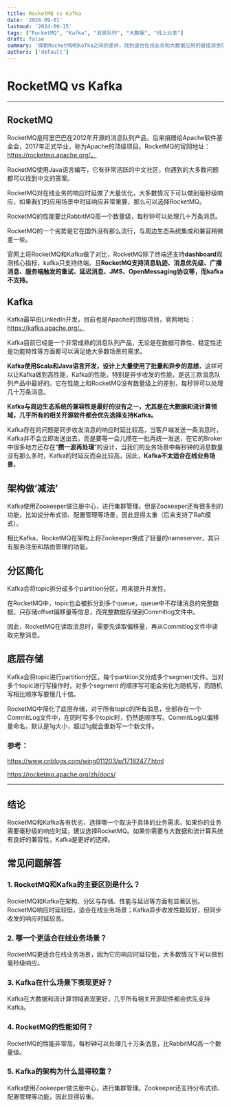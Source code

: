 ```yaml
---
title: RocketMQ vs Kafka
date: '2024-09-01'
lastmod: '2024-09-15'
tags: ["RocketMQ", "Kafka", "消息队列", "大数据", "线上业务"]
draft: false
summary: '探索RocketMQ和Kafka之间的差异，找到适合在线业务和大数据应用的最佳消息队列。'
authors: ['default']
---
```


# RocketMQ vs Kafka

---

## RocketMQ

RocketMQ是阿里巴巴在2012年开源的消息队列产品，后来捐赠给Apache软件基金会，2017年正式毕业，称为Apache的顶级项目。RocketMQ的官网地址：https://rocketmq.apache.org/。

RocketMQ使用Java语言编写，它有非常活跃的中文社区，你遇到的大多数问题都可以找到中文的答案。

RocketMQ对在线业务的响应时延做了大量优化，大多数情况下可以做到毫秒级响应，如果我们的应用场景中时延响应非常重要，那么可以选择RocketMQ。

RocketMQ的性能要比RabbitMQ高一个数量级，每秒钟可以处理几十万条消息。

RocketMQ的一个劣势是它在国外没有那么流行，与周边生态系统集成和兼容稍微差一些。

官网上将RocketMQ和Kafka做了对比，RocketMQ除了终端还支持**dashboard**观测核心指标，kafka只支持终端。且**RocketMQ支持消息轨迹、消息优先级、广播消息、服务端触发的重试、延迟消息、JMS、OpenMessaging协议等，而kafka不支持。**

## Kafka

Kafka最早由LinkedIn开发，目前也是Apache的顶级项目，官网地址：https://kafka.apache.org/。

Kafka目前已经是一个非常成熟的消息队列产品，无论是在数据可靠性、稳定性还是功能特性等方面都可以满足绝大多数场景的需求。

**Kafka使用Scala和Java语言开发，设计上大量使用了批量和异步的思想**，这样可以让Kafka做到高性能，Kafka的性能，特别是异步收发的性能，是这三款消息队列产品中最好的。它在性能上和RocketMQ没有数量级上的差别，每秒钟可以处理几十万条消息。

**Kafka与周边生态系统的兼容性是最好的没有之一，尤其是在大数据和流计算领域，几乎所有的相关开源软件都会优先选择支持Kafka。**

Kafka存在的问题是同步收发消息的响应时延比较高，当客户端发送一条消息时，Kafka并不会立即发送出去，而是要等一会儿攒在一批再统一发送，在它的Broker中很多地方还存在“**攒一波再处理**”的设计，当我们的业务场景中每秒钟的消息数量没有那么多时，Kafka的时延反而会比较高，因此，**Kafka不太适合在线业务场景**。

## 架构做‘减法’

Kafka使用Zookeeper做注册中心，进行集群管理。但是Zookeeper还有很多别的功能，比如说分布式锁、配置管理等场景，因此显得太重（后来支持了Raft模式）。

相比Kafka，RocketMQ在架构上将Zookeeper换成了轻量的nameserver，其只有服务注册和路由管理的功能。

## 分区简化

Kafka会将topic拆分成多个partition分区，用来提升并发性。

在RocketMQ中，topic也会被拆分到多个queue，queue中不存储消息的完整数据，只存储offset偏移量等信息，而完整数据存储到Commitlog文件中。

因此，RocketMQ在读取消息时，需要先读取偏移量，再从Commitlog文件中读取完整消息。

## 底层存储

Kafka会将topic进行partition分区，每个partition又分成多个segment文件。当对多个topic进行写操作时，对多个segment 的顺序写可能会劣化为随机写，而随机写相比顺序写要慢几十倍。

RocketMQ中简化了底层存储，对于所有topic的所有消息，全部存在一个CommitLog文件中，在同时写多个topic时，仍然是顺序写。CommitLog以偏移量命名，默认是1g大小，超过1g就会重新写一个新文件。

### 参考：

https://www.cnblogs.com/wing011203/p/17182477.html

https://rocketmq.apache.org/zh/docs/

---

## 结论

RocketMQ和Kafka各有优劣，选择哪一个取决于具体的业务需求。如果你的业务需要毫秒级的响应时延，建议选择RocketMQ。如果你需要与大数据和流计算系统有良好的兼容性，Kafka是更好的选择。

## 常见问题解答

### 1. RocketMQ和Kafka的主要区别是什么？

RocketMQ和Kafka在架构、分区与存储、性能与延迟等方面有显著区别。RocketMQ响应时延较低，适合在线业务场景；Kafka异步收发性能较好，但同步收发的响应时延较高。

### 2. 哪一个更适合在线业务场景？

RocketMQ更适合在线业务场景，因为它的响应时延较低，大多数情况下可以做到毫秒级响应。

### 3. Kafka在什么场景下表现更好？

Kafka在大数据和流计算领域表现更好，几乎所有相关开源软件都会优先支持Kafka。

### 4. RocketMQ的性能如何？

RocketMQ的性能非常高，每秒钟可以处理几十万条消息，比RabbitMQ高一个数量级。

### 5. Kafka的架构为什么显得较重？

Kafka使用Zookeeper做注册中心，进行集群管理。Zookeeper还支持分布式锁、配置管理等功能，因此显得较重。
